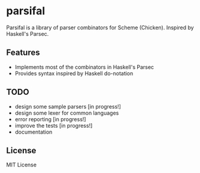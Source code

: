 parsifal
========

Parsifal is a library of parser combinators for Scheme (Chicken). Inspired by
Haskell's Parsec.

Features
--------

* Implements most of the combinators in Haskell's Parsec
* Provides syntax inspired by Haskell do-notation

TODO
----

* design some sample parsers [in progress!]
* design some lexer for common languages
* error reporting [in progress!]
* improve the tests [in progress!]
* documentation

License
-------

MIT License

